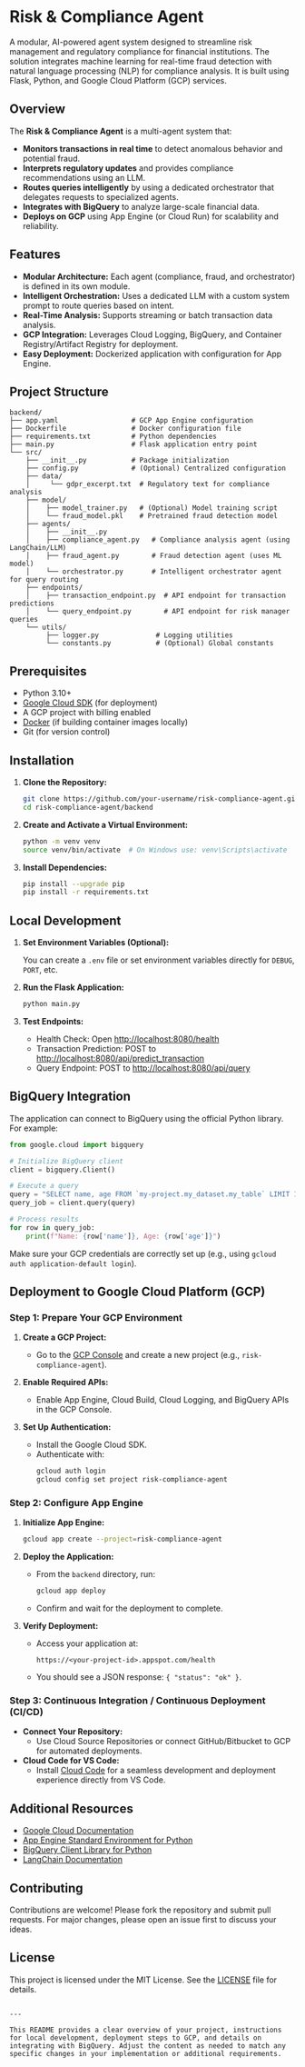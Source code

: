 # Risk & Compliance Agent

A modular, AI-powered agent system designed to streamline risk management and regulatory compliance for financial institutions. The solution integrates machine learning for real-time fraud detection with natural language processing (NLP) for compliance analysis. It is built using Flask, Python, and Google Cloud Platform (GCP) services.

## Overview

The **Risk & Compliance Agent** is a multi-agent system that:
- **Monitors transactions in real time** to detect anomalous behavior and potential fraud.
- **Interprets regulatory updates** and provides compliance recommendations using an LLM.
- **Routes queries intelligently** by using a dedicated orchestrator that delegates requests to specialized agents.
- **Integrates with BigQuery** to analyze large-scale financial data.
- **Deploys on GCP** using App Engine (or Cloud Run) for scalability and reliability.

## Features

- **Modular Architecture:** Each agent (compliance, fraud, and orchestrator) is defined in its own module.
- **Intelligent Orchestration:** Uses a dedicated LLM with a custom system prompt to route queries based on intent.
- **Real-Time Analysis:** Supports streaming or batch transaction data analysis.
- **GCP Integration:** Leverages Cloud Logging, BigQuery, and Container Registry/Artifact Registry for deployment.
- **Easy Deployment:** Dockerized application with configuration for App Engine.

## Project Structure

```
backend/
├── app.yaml                  # GCP App Engine configuration
├── Dockerfile                # Docker configuration file
├── requirements.txt          # Python dependencies
├── main.py                   # Flask application entry point
└── src/
    ├── __init__.py           # Package initialization
    ├── config.py             # (Optional) Centralized configuration
    ├── data/
    │     └── gdpr_excerpt.txt  # Regulatory text for compliance analysis
    ├── model/
    │    ├── model_trainer.py   # (Optional) Model training script
    │    └── fraud_model.pkl    # Pretrained fraud detection model
    ├── agents/
    │    ├── __init__.py
    │    ├── compliance_agent.py   # Compliance analysis agent (using LangChain/LLM)
    │    ├── fraud_agent.py        # Fraud detection agent (uses ML model)
    │    └── orchestrator.py       # Intelligent orchestrator agent for query routing
    ├── endpoints/
    │    ├── transaction_endpoint.py  # API endpoint for transaction predictions
    │    └── query_endpoint.py        # API endpoint for risk manager queries
    └── utils/
         ├── logger.py              # Logging utilities
         └── constants.py           # (Optional) Global constants
```

## Prerequisites

- Python 3.10+
- [Google Cloud SDK](https://cloud.google.com/sdk) (for deployment)
- A GCP project with billing enabled
- [Docker](https://www.docker.com/) (if building container images locally)
- Git (for version control)

## Installation

1. **Clone the Repository:**

   ```bash
   git clone https://github.com/your-username/risk-compliance-agent.git
   cd risk-compliance-agent/backend
   ```

2. **Create and Activate a Virtual Environment:**

   ```bash
   python -m venv venv
   source venv/bin/activate  # On Windows use: venv\Scripts\activate
   ```

3. **Install Dependencies:**

   ```bash
   pip install --upgrade pip
   pip install -r requirements.txt
   ```

## Local Development

1. **Set Environment Variables (Optional):**

   You can create a `.env` file or set environment variables directly for `DEBUG`, `PORT`, etc.

2. **Run the Flask Application:**

   ```bash
   python main.py
   ```

3. **Test Endpoints:**

   - Health Check: Open [http://localhost:8080/health](http://localhost:8080/health)
   - Transaction Prediction: POST to [http://localhost:8080/api/predict_transaction](http://localhost:8080/api/predict_transaction)
   - Query Endpoint: POST to [http://localhost:8080/api/query](http://localhost:8080/api/query)

## BigQuery Integration

The application can connect to BigQuery using the official Python library. For example:

```python
from google.cloud import bigquery

# Initialize BigQuery client
client = bigquery.Client()

# Execute a query
query = "SELECT name, age FROM `my-project.my_dataset.my_table` LIMIT 10"
query_job = client.query(query)

# Process results
for row in query_job:
    print(f"Name: {row['name']}, Age: {row['age']}")
```

Make sure your GCP credentials are correctly set up (e.g., using `gcloud auth application-default login`).

## Deployment to Google Cloud Platform (GCP)

### Step 1: Prepare Your GCP Environment

1. **Create a GCP Project:**
   - Go to the [GCP Console](https://console.cloud.google.com/) and create a new project (e.g., `risk-compliance-agent`).

2. **Enable Required APIs:**
   - Enable App Engine, Cloud Build, Cloud Logging, and BigQuery APIs in the GCP Console.

3. **Set Up Authentication:**
   - Install the Google Cloud SDK.
   - Authenticate with:
     ```bash
     gcloud auth login
     gcloud config set project risk-compliance-agent
     ```

### Step 2: Configure App Engine

1. **Initialize App Engine:**
   ```bash
   gcloud app create --project=risk-compliance-agent
   ```

2. **Deploy the Application:**
   - From the `backend` directory, run:
     ```bash
     gcloud app deploy
     ```
   - Confirm and wait for the deployment to complete.

3. **Verify Deployment:**
   - Access your application at:
     ```
     https://<your-project-id>.appspot.com/health
     ```
   - You should see a JSON response: `{ "status": "ok" }`.

### Step 3: Continuous Integration / Continuous Deployment (CI/CD)

- **Connect Your Repository:**
  - Use Cloud Source Repositories or connect GitHub/Bitbucket to GCP for automated deployments.
- **Cloud Code for VS Code:**
  - Install [Cloud Code](https://cloud.google.com/code) for a seamless development and deployment experience directly from VS Code.

## Additional Resources

- [Google Cloud Documentation](https://cloud.google.com/docs)
- [App Engine Standard Environment for Python](https://cloud.google.com/appengine/docs/standard/python3)
- [BigQuery Client Library for Python](https://googleapis.dev/python/bigquery/latest/index.html)
- [LangChain Documentation](https://python.langchain.com/)

## Contributing

Contributions are welcome! Please fork the repository and submit pull requests. For major changes, please open an issue first to discuss your ideas.

## License

This project is licensed under the MIT License. See the [LICENSE](LICENSE) file for details.
```

---

This README provides a clear overview of your project, instructions for local development, deployment steps to GCP, and details on integrating with BigQuery. Adjust the content as needed to match any specific changes in your implementation or additional requirements.
